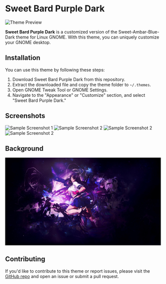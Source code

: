 # Sweet Bard Purple Dark

![Theme Preview](https://cdn.discordapp.com/attachments/858035865489506336/1147156538348281876/image.png)

**Sweet Bard Purple Dark** is a customized version of the Sweet-Ambar-Blue-Dark theme for Linux GNOME. With this theme, you can uniquely customize your GNOME desktop.

## Installation

You can use this theme by following these steps:

1. Download Sweet Bard Purple Dark from this repository.
2. Extract the downloaded file and copy the theme folder to `~/.themes`.
3. Open GNOME Tweak Tool or GNOME Settings.
4. Navigate to the "Appearance" or "Customize" section, and select "Sweet Bard Purple Dark."

## Screenshots

![Sample Screenshot 1](https://cdn.discordapp.com/attachments/858035865489506336/1147155987392888842/image.png)
![Sample Screenshot 2](https://cdn.discordapp.com/attachments/858035865489506336/1147156101377310730/image.png)
![Sample Screenshot 2](https://cdn.discordapp.com/attachments/858035865489506336/1147156141713932338/image.png)
![Sample Screenshot 2](https://cdn.discordapp.com/attachments/858035865489506336/1147156331585884233/image.png)

## Background

![Background](background.jpg)

## Contributing

If you'd like to contribute to this theme or report issues, please visit the [GitHub repo](https://github.com/WoXy-Sensei/Sweet-Bard-Purple-Dark) and open an issue or submit a pull request.

